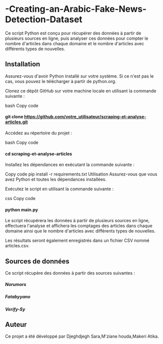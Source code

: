 # -Creating-an-Arabic-Fake-News-Detection-Dataset
 Ce script Python est conçu pour récupérer des données à partir de plusieurs sources en ligne, puis analyser ces données pour compter le nombre d'articles dans chaque domaine et le nombre d'articles avec différents types de nouvelles.

## Installation
Assurez-vous d'avoir Python installé sur votre système. Si ce n'est pas le cas, vous pouvez le télécharger à partir de python.org.

Clonez ce dépôt GitHub sur votre machine locale en utilisant la commande suivante :

bash
Copy code
#### git clone https://github.com/votre_utilisateur/scraping-et-analyse-articles.git
Accédez au répertoire du projet :

bash
Copy code
#### cd scraping-et-analyse-articles
Installez les dépendances en exécutant la commande suivante :

Copy code
pip install -r requirements.txt
Utilisation
Assurez-vous que vous avez Python et toutes les dépendances installées.

Exécutez le script en utilisant la commande suivante :

css
Copy code
#### python main.py
Le script récupérera les données à partir de plusieurs sources en ligne, effectuera l'analyse et affichera les comptages des articles dans chaque domaine ainsi que le nombre d'articles avec différents types de nouvelles.

Les résultats seront également enregistrés dans un fichier CSV nommé articles.csv.

## Sources de données
Ce script récupère des données à partir des sources suivantes :

##### Norumors
##### Fatabyyano
##### Verify-Sy
## Auteur
Ce projet a été développé par Djeghdjegh Sara,M'ziane houda,Makeri Atika.

